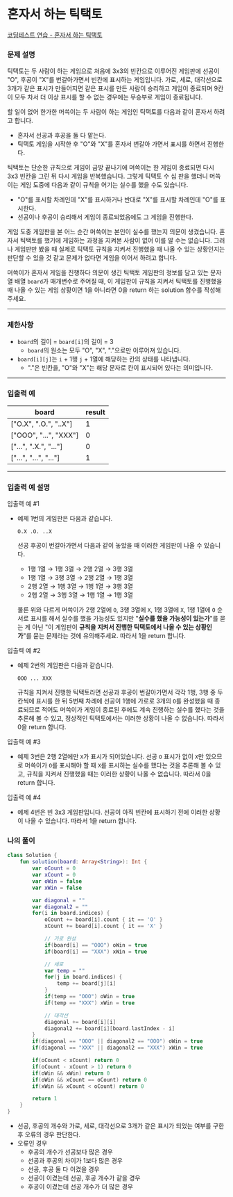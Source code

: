 # 혼자서 하는 틱택토

[코딩테스트 연습 - 혼자서 하는 틱택토](https://school.programmers.co.kr/learn/courses/30/lessons/160585)

### **문제 설명**

틱택토는 두 사람이 하는 게임으로 처음에 3x3의 빈칸으로 이루어진 게임판에 선공이 "O", 후공이 "X"를 번갈아가면서 빈칸에 표시하는 게임입니다. 가로, 세로, 대각선으로 3개가 같은 표시가 만들어지면 같은 표시를 만든 사람이 승리하고 게임이 종료되며 9칸이 모두 차서 더 이상 표시를 할 수 없는 경우에는 무승부로 게임이 종료됩니다.

할 일이 없어 한가한 머쓱이는 두 사람이 하는 게임인 틱택토를 다음과 같이 혼자서 하려고 합니다.

- 혼자서 선공과 후공을 둘 다 맡는다.
- 틱택토 게임을 시작한 후 "O"와 "X"를 혼자서 번갈아 가면서 표시를 하면서 진행한다.

틱택토는 단순한 규칙으로 게임이 금방 끝나기에 머쓱이는 한 게임이 종료되면 다시 3x3 빈칸을 그린 뒤 다시 게임을 반복했습니다. 그렇게 틱택토 수 십 판을 했더니 머쓱이는 게임 도중에 다음과 같이 규칙을 어기는 실수를 했을 수도 있습니다.

- "O"를 표시할 차례인데 "X"를 표시하거나 반대로 "X"를 표시할 차례인데 "O"를 표시한다.
- 선공이나 후공이 승리해서 게임이 종료되었음에도 그 게임을 진행한다.

게임 도중 게임판을 본 어느 순간 머쓱이는 본인이 실수를 했는지 의문이 생겼습니다. 혼자서 틱택토를 했기에 게임하는 과정을 지켜본 사람이 없어 이를 알 수는 없습니다. 그러나 게임판만 봤을 때 실제로 틱택토 규칙을 지켜서 진행했을 때 나올 수 있는 상황인지는 판단할 수 있을 것 같고 문제가 없다면 게임을 이어서 하려고 합니다.

머쓱이가 혼자서 게임을 진행하다 의문이 생긴 틱택토 게임판의 정보를 담고 있는 문자열 배열 `board`가 매개변수로 주어질 때, 이 게임판이 규칙을 지켜서 틱택토를 진행했을 때 나올 수 있는 게임 상황이면 1을 아니라면 0을 return 하는 solution 함수를 작성해 주세요.

---

### 제한사항

- `board`의 길이 = `board[i]`의 길이 = 3
    - `board`의 원소는 모두 "O", "X", "."으로만 이루어져 있습니다.
- `board[i][j]`는 `i` + 1행 `j` + 1열에 해당하는 칸의 상태를 나타냅니다.
    - "."은 빈칸을, "O"와 "X"는 해당 문자로 칸이 표시되어 있다는 의미입니다.

---

### 입출력 예

| board | result |
| --- | --- |
| ["O.X", ".O.", "..X"] | 1 |
| ["OOO", "...", "XXX"] | 0 |
| ["...", ".X.", "..."] | 0 |
| ["...", "...", "..."] | 1 |

---

### 입출력 예 설명

입출력 예 #1

- 예제 1번의 게임판은 다음과 같습니다.
    
    `O.X
    .O.
    ..X`
    
    선공 후공이 번갈아가면서 다음과 같이 놓았을 때 이러한 게임판이 나올 수 있습니다.
    
    - 1행 1열 → 1행 3열 → 2행 2열 → 3행 3열
    - 1행 1열 → 3행 3열 → 2행 2열 → 1행 3열
    - 2행 2열 → 1행 3열 → 1행 1열 → 3행 3열
    - 2행 2열 → 3행 3열 → 1행 1열 → 1행 3열
    
    물론 위와 다르게 머쓱이가 2행 2열에 `O`, 3행 3열에 `X`, 1행 3열에 `X`, 1행 1열에 `O` 순서로 표시를 해서 실수를 했을 가능성도 있지만 "**실수를 했을 가능성이 있는가**"를 묻는 게 아닌 "이 게임판이 **규칙을 지켜서 진행한 틱택토에서 나올 수 있는 상황인가**"를 묻는 문제라는 것에 유의해주세요. 따라서 1을 return 합니다.
    

입출력 예 #2

- 예제 2번의 게임판은 다음과 같습니다.
    
    `OOO
    ...
    XXX`
    
    규칙을 지켜서 진행한 틱택토라면 선공과 후공이 번갈아가면서 각각 1행, 3행 중 두 칸씩에 표시를 한 뒤 5번째 차례에 선공이 1행에 가로로 3개의 `O`를 완성했을 때 종료되므로 적어도 머쓱이가 게임이 종료된 후에도 계속 진행하는 실수를 했다는 것을 추론해 볼 수 있고, 정상적인 틱택토에서는 이러한 상황이 나올 수 없습니다. 따라서 0을 return 합니다.
    

입출력 예 #3

- 예제 3번은 2행 2열에만 `X`가 표시가 되어있습니다. 선공 `O` 표시가 없이 `X`만 있으므로 머쓱이가 `O`를 표시해야 할 때 `X`를 표시하는 실수를 했다는 것을 추론해 볼 수 있고, 규칙을 지켜서 진행했을 때는 이러한 상황이 나올 수 없습니다. 따라서 0을 return 합니다.

입출력 예 #4

- 예제 4번은 빈 3x3 게임판입니다. 선공이 아직 빈칸에 표시하기 전에 이러한 상황이 나올 수 있습니다. 따라서 1을 return 합니다.

### 나의 풀이

```kotlin
class Solution {
    fun solution(board: Array<String>): Int {
        var oCount = 0
        var xCount = 0
        var oWin = false
        var xWin = false

        var diagonal = ""
        var diagonal2 = ""
        for(i in board.indices) {
            oCount += board[i].count { it == 'O' }
            xCount += board[i].count { it == 'X' }

            // 가로 완성
            if(board[i] == "OOO") oWin = true
            if(board[i] == "XXX") xWin = true

            // 세로
            var temp = ""
            for(j in board.indices) {
                temp += board[j][i]
            }
            if(temp == "OOO") oWin = true
            if(temp == "XXX") xWin = true

            // 대각선
            diagonal += board[i][i]
            diagonal2 += board[i][board.lastIndex - i]
        }
        if(diagonal == "OOO" || diagonal2 == "OOO") oWin = true
        if(diagonal == "XXX" || diagonal2 == "XXX") xWin = true

        if(oCount < xCount) return 0
        if(oCount - xCount > 1) return 0
        if(oWin && xWin) return 0
        if(oWin && xCount == oCount) return 0
        if(xWin && xCount < oCount) return 0

        return 1
    }
}
```

- 선공, 후공의 개수와 가로, 세로, 대각선으로 3개가 같은 표시가 되었는 여부를 구한 후 오류의 경우 판단한다.
- 오류인 경우
    - 후공의 개수가 선공보다 많은 경우
    - 선공과 후공의 차이가 1보다 많은 경우
    - 선공, 후공 둘 다 이겼을 경우
    - 선공이 이겼는데 선공, 후공 개수가 같을 경우
    - 후공이 이겼는데 선공 개수가 더 많은 경우